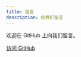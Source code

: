 ```yaml
---
title: 留言
description: 向我们留言
---
```


欢迎在 GitHub 上向我们留言。

<a href="https://github.com/CofficLab/FeedbackHub" target="_blank" class="btn btn-primary">访问 GitHub</a>
